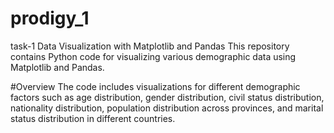 # prodigy_1
task-1
Data Visualization with Matplotlib and Pandas This repository contains Python code for visualizing various demographic data using Matplotlib and Pandas.

#Overview The code includes visualizations for different demographic factors such as age distribution, gender distribution, civil status distribution, nationality distribution, population distribution across provinces, and marital status distribution in different countries.
